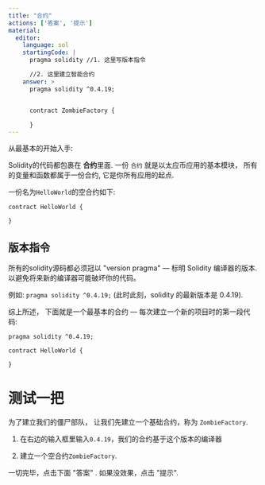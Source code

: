 ```yaml
---
title: "合约"
actions: ['答案', '提示']
material:
  editor:
    language: sol
    startingCode: |
      pragma solidity //1. 这里写版本指令

      //2. 这里建立智能合约
    answer: >
      pragma solidity ^0.4.19;


      contract ZombieFactory {

      }
---
```


从最基本的开始入手:

Solidity的代码都包裹在 **合约**里面. 一份 `合约` 就是以太应币应用的基本模块， 所有的变量和函数都属于一份合约, 它是你所有应用的起点.

一份名为`HelloWorld`的空合约如下:

```
contract HelloWorld {

}
```

## 版本指令

所有的solidity源码都必须冠以 "version pragma" — 标明 Solidity 编译器的版本. 以避免将来新的编译器可能破坏你的代码。

例如: `pragma solidity ^0.4.19;` (此时此刻，solidity 的最新版本是 0.4.19).

综上所述， 下面就是一个最基本的合约 — 每次建立一个新的项目时的第一段代码:

```
pragma solidity ^0.4.19;

contract HelloWorld {

}
```

# 测试一把

为了建立我们的僵尸部队， 让我们先建立一个基础合约，称为 `ZombieFactory`.

1. 在右边的输入框里输入`0.4.19`，我们的合约基于这个版本的编译器

2. 建立一个空合约`ZombieFactory`.

一切完毕，点击下面 "答案" . 如果没效果，点击 "提示".

